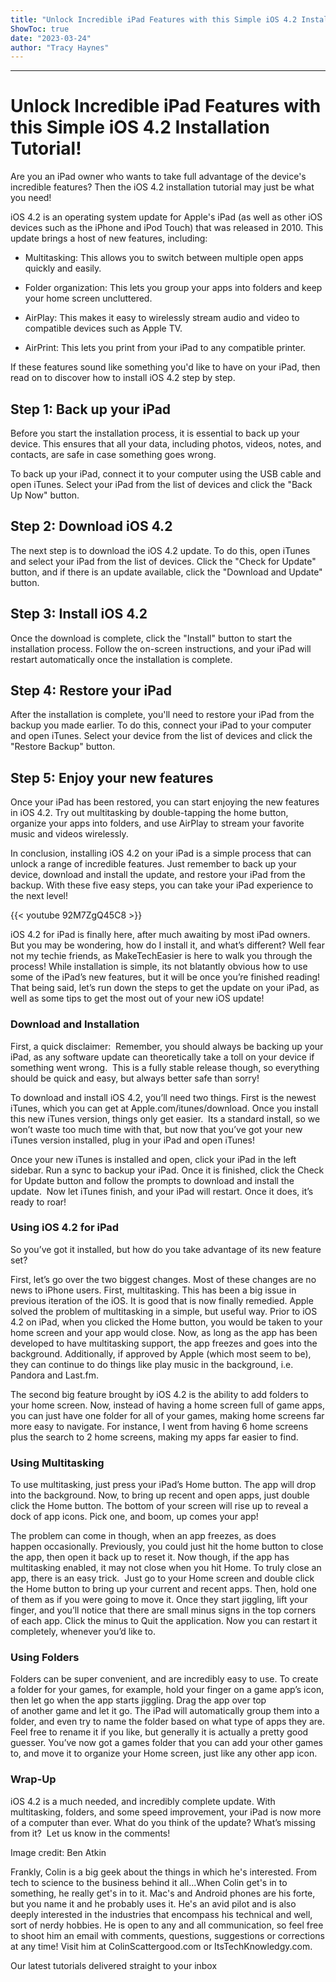```yaml
---
title: "Unlock Incredible iPad Features with this Simple iOS 4.2 Installation Tutorial!"
ShowToc: true 
date: "2023-03-24"
author: "Tracy Haynes"
---
```

*****
# Unlock Incredible iPad Features with this Simple iOS 4.2 Installation Tutorial!

Are you an iPad owner who wants to take full advantage of the device's incredible features? Then the iOS 4.2 installation tutorial may just be what you need!

iOS 4.2 is an operating system update for Apple's iPad (as well as other iOS devices such as the iPhone and iPod Touch) that was released in 2010. This update brings a host of new features, including:

- Multitasking: This allows you to switch between multiple open apps quickly and easily.

- Folder organization: This lets you group your apps into folders and keep your home screen uncluttered.

- AirPlay: This makes it easy to wirelessly stream audio and video to compatible devices such as Apple TV.

- AirPrint: This lets you print from your iPad to any compatible printer.

If these features sound like something you'd like to have on your iPad, then read on to discover how to install iOS 4.2 step by step.

## Step 1: Back up your iPad

Before you start the installation process, it is essential to back up your device. This ensures that all your data, including photos, videos, notes, and contacts, are safe in case something goes wrong.

To back up your iPad, connect it to your computer using the USB cable and open iTunes. Select your iPad from the list of devices and click the "Back Up Now" button.

## Step 2: Download iOS 4.2

The next step is to download the iOS 4.2 update. To do this, open iTunes and select your iPad from the list of devices. Click the "Check for Update" button, and if there is an update available, click the "Download and Update" button.

## Step 3: Install iOS 4.2

Once the download is complete, click the "Install" button to start the installation process. Follow the on-screen instructions, and your iPad will restart automatically once the installation is complete.

## Step 4: Restore your iPad

After the installation is complete, you'll need to restore your iPad from the backup you made earlier. To do this, connect your iPad to your computer and open iTunes. Select your device from the list of devices and click the "Restore Backup" button.

## Step 5: Enjoy your new features

Once your iPad has been restored, you can start enjoying the new features in iOS 4.2. Try out multitasking by double-tapping the home button, organize your apps into folders, and use AirPlay to stream your favorite music and videos wirelessly.

In conclusion, installing iOS 4.2 on your iPad is a simple process that can unlock a range of incredible features. Just remember to back up your device, download and install the update, and restore your iPad from the backup. With these five easy steps, you can take your iPad experience to the next level!

{{< youtube 92M7ZgQ45C8 >}} 



iOS 4.2 for iPad is finally here, after much awaiting by most iPad owners. But you may be wondering, how do I install it, and what’s different? Well fear not my techie friends, as MakeTechEasier is here to walk you through the process! While installation is simple, its not blatantly obvious how to use some of the iPad’s new features, but it will be once you’re finished reading! That being said, let’s run down the steps to get the update on your iPad, as well as some tips to get the most out of your new iOS update!

 
### Download and Installation
 
First, a quick disclaimer:  Remember, you should always be backing up your iPad, as any software update can theoretically take a toll on your device if something went wrong.  This is a fully stable release though, so everything should be quick and easy, but always better safe than sorry!
 
To download and install iOS 4.2, you’ll need two things. First is the newest iTunes, which you can get at Apple.com/itunes/download. Once you install this new iTunes version, things only get easier.  Its a standard install, so we won’t waste too much time with that, but now that you’ve got your new iTunes version installed, plug in your iPad and open iTunes!
 

 
Once your new iTunes is installed and open, click your iPad in the left sidebar. Run a sync to backup your iPad. Once it is finished, click the Check for Update button and follow the prompts to download and install the update.  Now let iTunes finish, and your iPad will restart. Once it does, it’s ready to roar!
 
### Using iOS 4.2 for iPad
 
So you’ve got it installed, but how do you take advantage of its new feature set?
 
First, let’s go over the two biggest changes. Most of these changes are no news to iPhone users. First, multitasking. This has been a big issue in previous iteration of the iOS. It is good that is now finally remedied. Apple solved the problem of multitasking in a simple, but useful way. Prior to iOS 4.2 on iPad, when you clicked the Home button, you would be taken to your home screen and your app would close. Now, as long as the app has been developed to have multitasking support, the app freezes and goes into the background. Additionally, if approved by Apple (which most seem to be), they can continue to do things like play music in the background, i.e. Pandora and Last.fm.
 
The second big feature brought by iOS 4.2 is the ability to add folders to your home screen. Now, instead of having a home screen full of game apps, you can just have one folder for all of your games, making home screens far more easy to navigate. For instance, I went from having 6 home screens plus the search to 2 home screens, making my apps far easier to find.
 
### Using Multitasking
 
To use multitasking, just press your iPad’s Home button. The app will drop into the background. Now, to bring up recent and open apps, just double click the Home button. The bottom of your screen will rise up to reveal a dock of app icons. Pick one, and boom, up comes your app!
 
The problem can come in though, when an app freezes, as does happen occasionally. Previously, you could just hit the home button to close the app, then open it back up to reset it. Now though, if the app has multitasking enabled, it may not close when you hit Home. To truly close an app, there is an easy trick.  Just go to your Home screen and double click the Home button to bring up your current and recent apps. Then, hold one of them as if you were going to move it. Once they start jiggling, lift your finger, and you’ll notice that there are small minus signs in the top corners of each app. Click the minus to Quit the application. Now you can restart it completely, whenever you’d like to.
 
### Using Folders
 
Folders can be super convenient, and are incredibly easy to use. To create a folder for your games, for example, hold your finger on a game app’s icon, then let go when the app starts jiggling. Drag the app over top of another game and let it go. The iPad will automatically group them into a folder, and even try to name the folder based on what type of apps they are. Feel free to rename it if you like, but generally it is actually a pretty good guesser. You’ve now got a games folder that you can add your other games to, and move it to organize your Home screen, just like any other app icon.
 
### Wrap-Up
 
iOS 4.2 is a much needed, and incredibly complete update. With multitasking, folders, and some speed improvement, your iPad is now more of a computer than ever. What do you think of the update? What’s missing from it?  Let us know in the comments!
 
Image credit: Ben Atkin
 
Frankly, Colin is a big geek about the things in which he's interested.  From tech to science to the business behind it all...When Colin get's in to something, he really get's in to it.  Mac's and Android phones are his forte, but you name it and he probably uses it. He's an avid pilot and is also deeply interested in the industries that encompass his technical and well, sort of nerdy hobbies.  He is open to any and all communication, so feel free to shoot him an email with comments, questions, suggestions or corrections at any time!  Visit him at ColinScattergood.com or ItsTechKnowledgy.com.
 
Our latest tutorials delivered straight to your inbox




